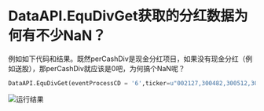 # DataAPI.EquDivGet获取的分红数据为何有不少NaN？

例如如下代码和结果。既然perCashDiv是现金分红项目，如果没有现金分红（例如送股），那perCashDiv就应该是0吧，为何搞个NaN呢？
```python
DataAPI.EquDivGet(eventProcessCD = '6',ticker=u"002127,300482,300512,300494,601398",beginDate ='2015-10-31',endDate='2016-11-20',field=['secID','perCashDiv','recordDate'],pandas="1")

```
![运行结果](http://storage-uqer.datayes.com/56c63b3d228e5b0fe9b18092/0097779c-b02f-11e6-81d2-f8bc124ed898)